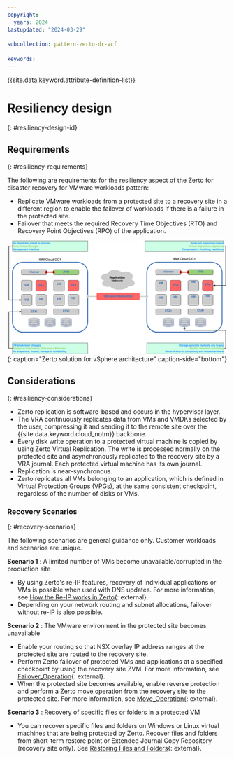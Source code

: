 ```yaml
---
copyright:
  years: 2024
lastupdated: "2024-03-29"

subcollection: pattern-zerto-dr-vcf

keywords:
---
```

{{site.data.keyword.attribute-definition-list}}

# Resiliency design
{: #resiliency-design-id}

## Requirements
{: #resiliency-requirements}

The following are requirements for the resiliency aspect of the Zerto for disaster recovery for VMware workloads pattern:

- Replicate VMware workloads from a protected site to a recovery site in a different region to enable the failover of workloads if there is a failure in the protected site.
- Failover that meets the required Recovery Time Objectives (RTO) and Recovery Point Objectives (RPO) of the application.

![Zerto_solution_for_vSphere_architecture](image/Zerto-Architecture-High-Level.svg){: caption="Zerto solution for vSphere architecture" caption-side="bottom"}

## Considerations
{: #resiliency-considerations}

- Zerto replication is software-based and occurs in the hypervisor layer.
- The VRA continuously replicates data from VMs and VMDKs selected by the user, compressing it and sending it to the remote site over the {{site.data.keyword.cloud_notm}} backbone.
- Every disk write operation to a protected virtual machine is copied by using Zerto Virtual Replication. The write is processed normally on the protected site and asynchronously replicated to the recovery site by a VRA journal. Each protected virtual machine has its own journal.
- Replication is near-synchronous.
- Zerto replicates all VMs belonging to an application, which is defined in Virtual Protection Groups (VPGs), at the same consistent checkpoint, regardless of the number of disks or VMs.

### Recovery Scenarios
{: #recovery-scenarios}

The following scenarios are general guidance only. Customer workloads and scenarios are unique.

**Scenario 1** : A limited number of VMs become unavailable/corrupted in the production site

- By using Zerto's re-IP features, recovery of individual applications or VMs is possible when used with DNS updates. For more information, see [How the Re-IP works in Zerto](https://help.zerto.com/bundle/z-kb-articles-zertokbs/page/2926.html){: external}.
- Depending on your network routing and subnet allocations, failover without re-IP is also possible.

**Scenario 2** : The VMware environment in the protected site becomes unavailable

- Enable your routing so that NSX overlay IP address ranges at the protected site are routed to the recovery site.
- Perform Zerto failover of protected VMs and applications at a specified checkpoint by using the recovery site ZVM. For more information, see [Failover_Operation](https://help.zerto.com/bundle/Admin.VC.HTML.10.0_U3/page/The_Failover_Operation.htm){: external}.
- When the protected site becomes available, enable reverse protection and perform a Zerto move operation from the recovery site to the protected site. For more information, see [Move_Operation](https://help.zerto.com/bundle/Admin.ZSSP.HTML.10.0_U3/page/The_Move_Operation.htm){: external}.

**Scenario 3** : Recovery of specific files or folders in a protected VM

- You can recover specific files and folders on Windows or Linux virtual machines that are being protected by Zerto. Recover files and folders from short-term restore point or Extended Journal Copy Repository (recovery site only). See [Restoring Files and Folders](https://help.zerto.com/bundle/Admin.VC.HTML.10.0_U3/page/restore.htm){: external}.
